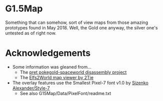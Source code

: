 ﻿G1.5Map
=======

Something that can somehow, sort of view maps from those amazing prototypes found in May 2018. Well, the Gold one anyway, the silver one's untested as of right now.

Acknowledgements
================

* Some information was gleaned from...
  * The [pret pokegold-spaceworld disassembly project](https://github.com/pret/pokegold-spaceworld/)
  * The [Elfs2World map viewer by 2Tie](https://github.com/2Tie/Elfs2World/)
* The overlay features use the Smallest Pixel-7 font v1.0 by [Sizenko Alexander/Style-7](http://www.styleseven.com/)
  * See also G15Map/Data/PixelFont/readme.txt
